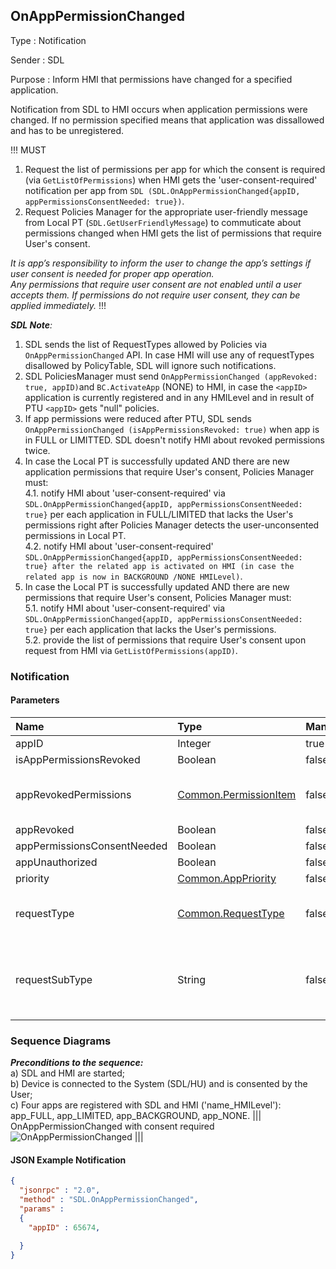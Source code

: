 ## OnAppPermissionChanged

Type
: Notification

Sender
: SDL

Purpose
: Inform HMI that permissions have changed for a specified application.

Notification from SDL to HMI occurs when application permissions were changed. If no permission specified means that application was dissallowed and has to be unregistered.

!!! MUST  
1.  Request the list of permissions per app for which the consent is required (via `GetListOfPermissions`) when HMI gets the 'user-consent-required' notification per app from `SDL (SDL.OnAppPermissionChanged{appID, appPermissionsConsentNeeded: true})`.  
2.  Request Policies Manager for the appropriate user-friendly message from Local PT (`SDL.GetUserFriendlyMessage`) to commuticate about permissions changed when HMI gets the list of permissions that require User's consent.

_It is app’s responsibility to inform the user to change the app’s settings if user consent is needed for proper app operation.  
Any permissions that require user consent are not enabled until a user accepts them. If permissions do not require user consent, they can be applied immediately._ 
!!!

_**SDL Note**:_   

1. SDL sends the list of RequestTypes allowed by Policies via `OnAppPermissionChanged` API. In case HMI will use any of requestTypes disallowed by PolicyTable, SDL will ignore such notifications.   
2. SDL PoliciesManager must send `OnAppPermissionChanged (appRevoked: true, appID)`and `BC.ActivateApp` (NONE) to HMI, in case the `<appID>` application is currently registered and in any HMILevel and in result of PTU `<appID>` gets "null" policies.   
3. If app permissions were reduced after PTU, SDL sends `OnAppPermissionChanged (isAppPermissionsRevoked: true)` when app is in FULL or LIMITTED. SDL doesn't notify HMI about revoked permissions twice.   
4. In case the Local PT is successfully updated AND there are new application permissions that require User's consent, Policies Manager must:   
  4.1. notify HMI about 'user-consent-required' via `SDL.OnAppPermissionChanged{appID, appPermissionsConsentNeeded: true}` per each application in FULL/LIMITED that lacks the User's permissions right after Policies Manager detects the user-unconsented permissions in Local PT.   
  4.2. notify HMI about 'user-consent-required' `SDL.OnAppPermissionChanged{appID, appPermissionsConsentNeeded: true} after the related app is activated on HMI (in case the related app is now in BACKGROUND /NONE HMILevel)`.   
5. In case the Local PT is successfully updated AND there are new permissions that require User's consent, Policies Manager must:   
  5.1. notify HMI about 'user-consent-required' via `SDL.OnAppPermissionChanged{appID, appPermissionsConsentNeeded: true}` per each application that lacks the User's permissions.   
  5.2. provide the list of permissions that require User's consent upon request from HMI via `GetListOfPermissions(appID)`.   
 
### Notification

#### Parameters

|Name|Type|Mandatory|Additional|
|:---|:---|:--------|:---------|
|appID|Integer|true||
|isAppPermissionsRevoked|Boolean|false||
|appRevokedPermissions|[Common.PermissionItem](../../common/structs/#permissionitem)|false|array: true<br>minsize: 1<br>maxsize: 100|
|appRevoked|Boolean|false||
|appPermissionsConsentNeeded|Boolean|false||
|appUnauthorized|Boolean|false||
|priority|[Common.AppPriority](../../common/enums/#apppriority)|false||
|requestType|[Common.RequestType](../../common/enums/#requesttype)|false|array: true<br>minsize: 0<br>maxsize: 100|  
|requestSubType|String|false|array: true<br> minsize: 0<br> maxsize: 100 <br> maxlength: 100|The list of SystemRequest's requestSubTypes allowed by policies for the named application.<br>If the app sends a requestSubType which is not specified in this list, then that request should be rejected.<br>An empty array signifies that any value of requestSubType is allowed for this app.<br> If this parameter is omitted, then a request with any value of requestSubType is now allowed for this app|

[Common.PermissionItem]: ../../common/structs/#permissionitem
[Common.AppPriority]: ../../common/enums/#apppriority
[Common.RequestType]: ../../common/enums/#requesttype

### Sequence Diagrams
_**Preconditions to the sequence:**_   
a) SDL and HMI are started;   
b) Device is connected to the System (SDL/HU) and is consented by the User;   
c) Four apps are registered with SDL and HMI ('name_HMILevel'): app_FULL, app_LIMITED, app_BACKGROUND, app_NONE.
|||
OnAppPermissionChanged with consent required
![OnAppPermissionChanged](./assets/OnAppPermissionChanged.png)
|||

#### JSON Example Notification
```json
{
  "jsonrpc" : "2.0",
  "method" : "SDL.OnAppPermissionChanged",
  "params" :  
  {
    "appID" : 65674,

  }
}
```
